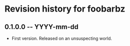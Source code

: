 # Revision history for foobarbz

## 0.1.0.0 -- YYYY-mm-dd

* First version. Released on an unsuspecting world.
